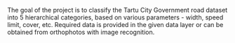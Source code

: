 The goal of the project is to classify the Tartu City Government road dataset into 5 hierarchical categories, based on various parameters - width, speed limit, cover, etc. Required data is provided in the given data layer or can be obtained from orthophotos with image recognition.
